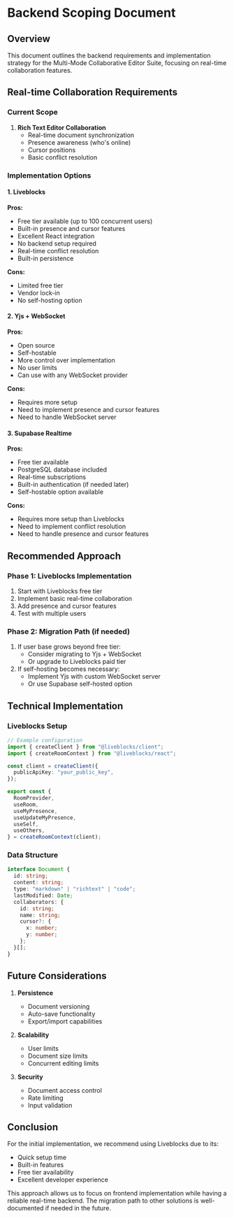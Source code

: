 # Backend Scoping Document

## Overview

This document outlines the backend requirements and implementation strategy for the Multi-Mode Collaborative Editor Suite, focusing on real-time collaboration features.

## Real-time Collaboration Requirements

### Current Scope

1. **Rich Text Editor Collaboration**
   - Real-time document synchronization
   - Presence awareness (who's online)
   - Cursor positions
   - Basic conflict resolution

### Implementation Options

#### 1. Liveblocks

**Pros:**

- Free tier available (up to 100 concurrent users)
- Built-in presence and cursor features
- Excellent React integration
- No backend setup required
- Real-time conflict resolution
- Built-in persistence

**Cons:**

- Limited free tier
- Vendor lock-in
- No self-hosting option

#### 2. Yjs + WebSocket

**Pros:**

- Open source
- Self-hostable
- More control over implementation
- No user limits
- Can use with any WebSocket provider

**Cons:**

- Requires more setup
- Need to implement presence and cursor features
- Need to handle WebSocket server

#### 3. Supabase Realtime

**Pros:**

- Free tier available
- PostgreSQL database included
- Real-time subscriptions
- Built-in authentication (if needed later)
- Self-hostable option available

**Cons:**

- Requires more setup than Liveblocks
- Need to implement conflict resolution
- Need to handle presence and cursor features

## Recommended Approach

### Phase 1: Liveblocks Implementation

1. Start with Liveblocks free tier
2. Implement basic real-time collaboration
3. Add presence and cursor features
4. Test with multiple users

### Phase 2: Migration Path (if needed)

1. If user base grows beyond free tier:
   - Consider migrating to Yjs + WebSocket
   - Or upgrade to Liveblocks paid tier
2. If self-hosting becomes necessary:
   - Implement Yjs with custom WebSocket server
   - Or use Supabase self-hosted option

## Technical Implementation

### Liveblocks Setup

```typescript
// Example configuration
import { createClient } from "@liveblocks/client";
import { createRoomContext } from "@liveblocks/react";

const client = createClient({
  publicApiKey: "your_public_key",
});

export const {
  RoomProvider,
  useRoom,
  useMyPresence,
  useUpdateMyPresence,
  useSelf,
  useOthers,
} = createRoomContext(client);
```

### Data Structure

```typescript
interface Document {
  id: string;
  content: string;
  type: "markdown" | "richtext" | "code";
  lastModified: Date;
  collaborators: {
    id: string;
    name: string;
    cursor?: {
      x: number;
      y: number;
    };
  }[];
}
```

## Future Considerations

1. **Persistence**

   - Document versioning
   - Auto-save functionality
   - Export/import capabilities

2. **Scalability**

   - User limits
   - Document size limits
   - Concurrent editing limits

3. **Security**
   - Document access control
   - Rate limiting
   - Input validation

## Conclusion

For the initial implementation, we recommend using Liveblocks due to its:

- Quick setup time
- Built-in features
- Free tier availability
- Excellent developer experience

This approach allows us to focus on frontend implementation while having a reliable real-time backend. The migration path to other solutions is well-documented if needed in the future.
